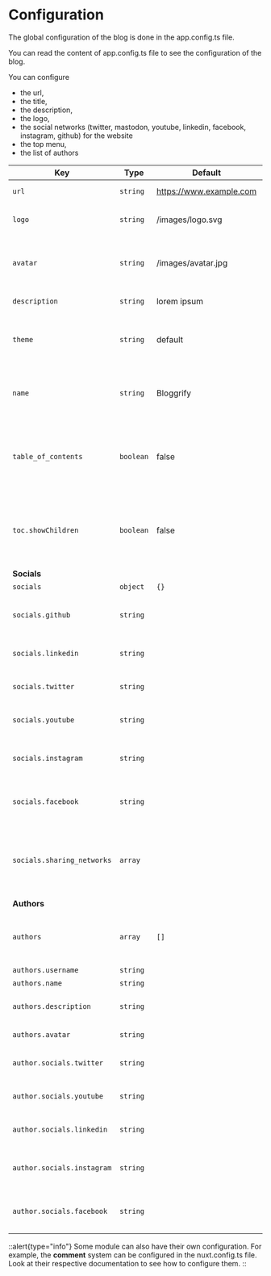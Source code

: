 # Configuration


The global configuration of the blog is done in the app.config.ts file.

You can read the content of app.config.ts file to see the configuration of the blog.

You can configure
* the url,
* the title,
* the description,
* the logo,
* the social networks (twitter, mastodon, youtube, linkedin, facebook, instagram, github) for the website
* the top menu,
* the list of authors


| **Key**                    | **Type**  | **Default**             | **Description**                                                                   |
|----------------------------|-----------|-------------------------|-----------------------------------------------------------------------------------|
| `url`                      | `string`  | https://www.example.com | The url of the website                                                            |
| `logo`                     | `string`  | /images/logo.svg        | The logo to be used on the header                                                 |
| `avatar`                   | `string`  | /images/avatar.jpg      | The logo of the main author if there is only one author.                          |
| `description`              | `string`  | lorem ipsum             | Website description                                                               |
| `theme`                    | `string`  | default                 | The name of the theme to be used (experimental feature)                           |
| `name`                     | `string`  | Bloggrify               | Name of your website (used as a title on the index page)                          |
| `table_of_contents`        | `boolean` | false                   | wether you display the table of content on each blog post per default or not      |
| `toc.showChildren`         | `boolean` | false                   | wether you display the children of the table of content on each blog post or not |
| **Socials**                |           |                         |                                                                                   |
| `socials`                  | `object`  | `{}`                    | Social links                                                                      |
| `socials.github`           | `string`  |                         | The repository to use on GitHub links                                             |
| `socials.linkedin`         | `string`  |                         | The account to use on Linkedin links                                              |
| `socials.twitter`          | `string`  |                         | The account to use on Twitter links                                               |
| `socials.youtube`          | `string`  |                         | The channel to use on Youtube links                                               |
| `socials.instagram`        | `string`  |                         | The account to use on Instagram links                                             |
| `socials.facebook`         | `string`  |                         | The account to use on Facebook links                                              |
| `socials.sharing_networks` | `array`   |                         | The list of network to display in the "share" section (if supported by the theme) |
| **Authors**                |           |                         |                                                                                   |
| `authors`                  | `array`   | `[]`                    | if you have multiple authors, you can set them here                               |
| `authors.username`         | `string`  |                         | the username                                                                      |
| `authors.name`             | `string`  |                         | The full name                                                                     |
| `authors.description`      | `string`  |                         | A text describing this author                                                     |
| `authors.avatar`           | `string`  |                         | An avatar for this author                                                         |
| `author.socials.twitter`   | `string`  |                         | The account to use on Twitter links                                               |
| `author.socials.youtube`   | `string`  |                         | The channel to use on Youtube links                                               |
| `author.socials.linkedin`  | `string`  |                         | The channel to use on Linkedin links                                              |
| `author.socials.instagram` | `string`  |                         | The account to use on Instagram links                                             |
| `author.socials.facebook`  | `string`  |                         | The account to use on Facebook links                                              |

::alert{type="info"}
Some module can also have their own configuration. For example, the **comment** system can be configured in the nuxt.config.ts file.  
Look at their respective documentation to see how to configure them.
::


